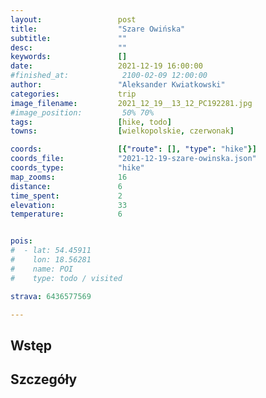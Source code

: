 ```yaml
---
layout:                 post
title:                  "Szare Owińska"
subtitle:               ""
desc:                   ""
keywords:               []
date:                   2021-12-19 16:00:00
#finished_at:            2100-02-09 12:00:00
author:                 "Aleksander Kwiatkowski"
categories:             trip
image_filename:         2021_12_19__13_12_PC192281.jpg
#image_position:         50% 70%
tags:                   [hike, todo]
towns:                  [wielkopolskie, czerwonak]

coords:                 [{"route": [], "type": "hike"}]
coords_file:            "2021-12-19-szare-owinska.json"
coords_type:            "hike"
map_zooms:              16
distance:               6
time_spent:             2
elevation:              33
temperature:            6


pois:
#  - lat: 54.45911
#    lon: 18.56281
#    name: POI
#    type: todo / visited

strava: 6436577569

---
```



## Wstęp

## Szczegóły
